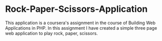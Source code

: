 # Rock-Paper-Scissors-Application
This application is a coursera's assignment in the course of Building Web Applications in PHP. In this assignment I have created a simple three page web application to play rock, paper, scissors.
